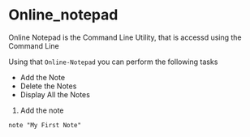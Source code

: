 # Online_notepad
Online Notepad is the Command Line Utility, that is accessd using the Command Line

Using that `Online-Notepad` you can perform the following tasks
- Add the Note 
- Delete the Notes
- Display All the Notes

1) Add the note 
```
note "My First Note"
```


